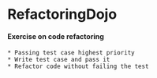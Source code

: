 # RefactoringDojo
#### Exercise on code refactoring
    * Passing test case highest priority
    * Write test case and pass it 
    * Refactor code without failing the test